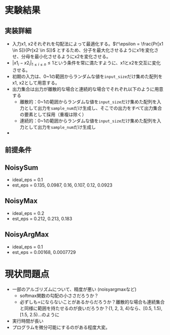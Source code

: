<script type="text/javascript" async src="https://cdnjs.cloudflare.com/ajax/libs/mathjax/2.7.7/MathJax.js?config=TeX-MML-AM_CHTML">
</script>
<script type="text/x-mathjax-config">
 MathJax.Hub.Config({
 tex2jax: {
 inlineMath: [['$', '$'] ],
 displayMath: [ ['$$','$$'], ["\\[","\\]"] ]
 }
 });
</script>

# 実験結果
## 実装詳細
- 入力x1, x2それぞれを勾配法によって最適化する。$\^\epsilon = \frac{Pr[x1 \in S]}{Pr[x2 \in S]}$ とするため、分子を最大化させるようにx1を変化させ、分母を最小化させるようにx2を変化させる。
- $|x1_i - x2_i|_{1 \leq i \leq n} \leq 1$という条件を常に満たすように、x1とx2を交互に変化させる。
- 初期の入力は、0~1の範囲からランダムな値を`input_size`だけ集めた配列をx1, x2として用意する。
- 出力集合は出力が離散的な場合と連続的な場合でそれぞれ以下のように用意する
    - 離散的：0~1の範囲からランダムな値を`input_size`だけ集めた配列を入力として出力を`sample_num`だけ生成し、そこでの出力をすべて出力集合の要素として採用（重複は除く）
    - 連続的：0~1の範囲からランダムな値を`input_size`だけ集めた配列を入力として出力を`sample_num`だけ生成し
- 

## 前提条件
## NoisySum
- ideal_eps = 0.1
- est_eps = 0.135, 0.0987, 0.16, 0.107, 0.12, 0.0923

## NoisyMax
- ideal_eps = 0.2
- est_eps = 0.212, 0.213, 0.183

## NoisyArgMax
- ideal_eps = 0.1
- est_eps = 0.00168, 0.0007729

## 

# 現状問題点
- 一部のアルゴリズムについて、精度が悪い (noisyargmaxなど)
    - softmax関数の勾配の小ささだろうか？
    - 必ずしも=にならないことがあるからだろうか？離散的な場合も連続集合と同様に範囲を持たせるのが良いだろうか？{1, 2, 3, 4}なら、[0.5, 1.5), [1.5, 2.5)...のように
- 実行時間が長い
- プログラムを微分可能にするのがある程度大変。
